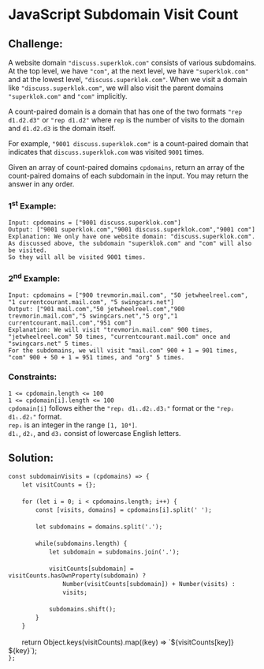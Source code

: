 # JavaScript Subdomain Visit Count

## Challenge:

A website domain `"discuss.superklok.com"` consists of various subdomains. At the top level, we have `"com"`, at the next level, we have `"superklok.com"` and at the lowest level, `"discuss.superklok.com"`. When we visit a domain like `"discuss.superklok.com"`, we will also visit the parent domains `"superklok.com"` and `"com"` implicitly.

A count-paired domain is a domain that has one of the two formats `"rep d1.d2.d3"` or `"rep d1.d2"` where `rep` is the number of visits to the domain and `d1.d2.d3` is the domain itself.

For example, `"9001 discuss.superklok.com"` is a count-paired domain that indicates that `discuss.superklok.com` was visited `9001` times.

Given an array of count-paired domains `cpdomains`, return an array of the count-paired domains of each subdomain in the input. You may return the answer in any order.

### 1<sup>st</sup> Example:

`Input: cpdomains = ["9001 discuss.superklok.com"]`
<br/>
`Output: ["9001 superklok.com","9001 discuss.superklok.com","9001 com"]`
<br/>
`Explanation: We only have one website domain: "discuss.superklok.com".`
<br/>
`As discussed above, the subdomain "superklok.com" and "com" will also be visited.`
<br/>
`So they will all be visited 9001 times.`

### 2<sup>nd</sup> Example:

`Input: cpdomains = ["900 trevmorin.mail.com", "50 jetwheelreel.com", "1 currentcourant.mail.com", "5 swingcars.net"]`
<br/>
`Output: ["901 mail.com","50 jetwheelreel.com","900 trevmorin.mail.com","5 swingcars.net","5 org","1 currentcourant.mail.com","951 com"]`
<br/>
`Explanation: We will visit "trevmorin.mail.com" 900 times, "jetwheelreel.com" 50 times, "currentcourant.mail.com" once and "swingcars.net" 5 times.`
<br/>
`For the subdomains, we will visit "mail.com" 900 + 1 = 901 times, "com" 900 + 50 + 1 = 951 times, and "org" 5 times.`

### Constraints:

`1 <= cpdomain.length <= 100`
<br/>
`1 <= cpdomain[i].length <= 100`
<br/>
`cpdomain[i]` follows either the `"repᵢ d1ᵢ.d2ᵢ.d3ᵢ"` format or the `"repᵢ d1ᵢ.d2ᵢ"` format.
<br/>
`repᵢ` is an integer in the range `[1, 10⁴]`.
<br/>
`d1ᵢ`, `d2ᵢ`, and `d3ᵢ` consist of lowercase English letters.

## Solution:

`const subdomainVisits = (cpdomains) => {`
<br/>
&nbsp;&nbsp;&nbsp;&nbsp;&nbsp;&nbsp;&nbsp;`let visitCounts = {};`
<br/>
<br/>
&nbsp;&nbsp;&nbsp;&nbsp;&nbsp;&nbsp;&nbsp;`for (let i = 0; i < cpdomains.length; i++) {`
<br/>
&nbsp;&nbsp;&nbsp;&nbsp;&nbsp;&nbsp;&nbsp;&nbsp;&nbsp;&nbsp;&nbsp;&nbsp;&nbsp;&nbsp;`const [visits, domains] = cpdomains[i].split(' ');`
<br/>
<br/>
&nbsp;&nbsp;&nbsp;&nbsp;&nbsp;&nbsp;&nbsp;&nbsp;&nbsp;&nbsp;&nbsp;&nbsp;&nbsp;&nbsp;`let subdomains = domains.split('.');`
<br/>
<br/>
&nbsp;&nbsp;&nbsp;&nbsp;&nbsp;&nbsp;&nbsp;&nbsp;&nbsp;&nbsp;&nbsp;&nbsp;&nbsp;&nbsp;`while(subdomains.length) {`
<br/>
&nbsp;&nbsp;&nbsp;&nbsp;&nbsp;&nbsp;&nbsp;&nbsp;&nbsp;&nbsp;&nbsp;&nbsp;&nbsp;&nbsp;&nbsp;&nbsp;&nbsp;&nbsp;&nbsp;&nbsp;&nbsp;`let subdomain = subdomains.join('.');`
<br/>
<br/>
&nbsp;&nbsp;&nbsp;&nbsp;&nbsp;&nbsp;&nbsp;&nbsp;&nbsp;&nbsp;&nbsp;&nbsp;&nbsp;&nbsp;&nbsp;&nbsp;&nbsp;&nbsp;&nbsp;&nbsp;&nbsp;`visitCounts[subdomain] = visitCounts.hasOwnProperty(subdomain) ?`
<br/>
&nbsp;&nbsp;&nbsp;&nbsp;&nbsp;&nbsp;&nbsp;&nbsp;&nbsp;&nbsp;&nbsp;&nbsp;&nbsp;&nbsp;&nbsp;&nbsp;&nbsp;&nbsp;&nbsp;&nbsp;&nbsp;&nbsp;&nbsp;&nbsp;&nbsp;&nbsp;&nbsp;&nbsp;`Number(visitCounts[subdomain]) + Number(visits) :`
<br/>
&nbsp;&nbsp;&nbsp;&nbsp;&nbsp;&nbsp;&nbsp;&nbsp;&nbsp;&nbsp;&nbsp;&nbsp;&nbsp;&nbsp;&nbsp;&nbsp;&nbsp;&nbsp;&nbsp;&nbsp;&nbsp;&nbsp;&nbsp;&nbsp;&nbsp;&nbsp;&nbsp;&nbsp;`visits;`
<br/>
<br/>
&nbsp;&nbsp;&nbsp;&nbsp;&nbsp;&nbsp;&nbsp;&nbsp;&nbsp;&nbsp;&nbsp;&nbsp;&nbsp;&nbsp;&nbsp;&nbsp;&nbsp;&nbsp;&nbsp;&nbsp;&nbsp;`subdomains.shift();`
<br/>
&nbsp;&nbsp;&nbsp;&nbsp;&nbsp;&nbsp;&nbsp;&nbsp;&nbsp;&nbsp;&nbsp;&nbsp;&nbsp;&nbsp;`}`
<br/>
&nbsp;&nbsp;&nbsp;&nbsp;&nbsp;&nbsp;&nbsp;`}`
<br/>
<br/>
&nbsp;&nbsp;&nbsp;&nbsp;&nbsp;&nbsp;&nbsp;return Object.keys(visitCounts).map((key) => \`${visitCounts[key]} ${key}\`);
<br/>
`};`
<br/>
<br/>